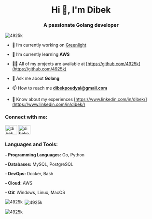 <h1 align="center">Hi 👋, I'm Dibek</h1>
<h3 align="center">A passionate Golang developer</h3>

<p align="left"> <img src="https://komarev.com/ghpvc/?username=4925k&label=Profile%20views&color=0e75b6&style=flat" alt="4925k" /> </p>

- 🔭 I’m currently working on [Greenlight](https://github.com/4925k/greenlight)

- 🌱 I’m currently learning **AWS**

- 👨‍💻 All of my projects are available at [https://github.com/4925k](https://github.com/4925k)

- 💬 Ask me about **Golang**

- 📫 How to reach me **dibekpoudyal@gmail.com**

- 📄 Know about my experiences [https://www.linkedin.com/in/dibek/](https://www.linkedin.com/in/dibek/)

<h3 align="left">Connect with me:</h3>
<p align="left">
<a href="https://linkedin.com/in/dibek" target="blank"><img align="center" src="https://raw.githubusercontent.com/rahuldkjain/github-profile-readme-generator/master/src/images/icons/Social/linked-in-alt.svg" alt="dibek" height="30" width="40" /></a>
<a href="https://www.leetcode.com/dibekpoudyal" target="blank"><img align="center" src="https://raw.githubusercontent.com/rahuldkjain/github-profile-readme-generator/master/src/images/icons/Social/leet-code.svg" alt="dibekpoudyal" height="30" width="40" /></a>
</p>

<h3 align="left">Languages and Tools:</h3>
<p><b>- Programming Languages:</b> Go, Python</p>
<p><b>- Databases:</b> MySQL, PostgreSQL</p>
<p><b>- DevOps:</b> Docker, Bash</p>
<p><b>- Cloud:</b> AWS</p>
<p><b>- OS:</b> Windows, Linux, MacOS</p>

<p></p>

<p><img align="left" src="https://github-readme-stats.vercel.app/api/top-langs?username=4925k&show_icons=true&locale=en&layout=compact" alt="4925k" /></p>

<p>&nbsp;<img align="center" src="https://github-readme-stats.vercel.app/api?username=4925k&show_icons=true&locale=en" alt="4925k" /></p>

<p><img align="center" src="https://github-readme-streak-stats.herokuapp.com/?user=4925k&" alt="4925k" /></p>

